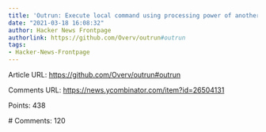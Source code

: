 ```yaml
---
title: 'Outrun: Execute local command using processing power of another Linux machine'
date: "2021-03-18 16:08:32"
author: Hacker News Frontpage
authorlink: https://github.com/Overv/outrun#outrun
tags:
- Hacker-News-Frontpage
---
```


<p>Article URL: <a href="https://github.com/Overv/outrun#outrun">https://github.com/Overv/outrun#outrun</a></p>
<p>Comments URL: <a href="https://news.ycombinator.com/item?id=26504131">https://news.ycombinator.com/item?id=26504131</a></p>
<p>Points: 438</p>
<p># Comments: 120</p>

